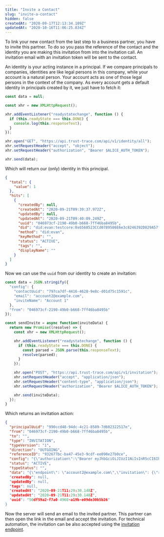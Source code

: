 ```yaml
---
title: "Invite a Contact"
slug: "invite-a-contact"
hidden: false
createdAt: "2020-09-17T12:13:34.109Z"
updatedAt: "2020-10-16T11:06:25.834Z"
---
```

To link your new contact from the last step to a business partner, you have to invite this partner. To do so you pass the reference of the contact and the identity you are making this invitation from into the invitation call. An invitation email with an invitation token will be sent to the contact.

An identity is your acting instance in a principal. If we compare principals to companies, identities are like legal persons in this company, while your account is a natural person. Your account acts as one of those legal persons in the context of the company. As every account gets a default identity in principals created by it, we just have to fetch it:

```js
const data = null;

const xhr = new XMLHttpRequest();

xhr.addEventListener("readystatechange", function () {
  if (this.readyState === this.DONE) {
    console.log(this.responseText);
  }
});

xhr.open("GET", "https://api.trust-trace.com/api/v1/identity/all");
xhr.setRequestHeader("accept", "object");
xhr.setRequestHeader("authorization", "Bearer $ALICE_AUTH_TOKEN");

xhr.send(data);
```

Which will return our (only) identity in this principal.

```json
{
  "total": {
    "value": 1
  },
  "hits": [
    {
      "createdBy": null,
      "createdAt": "2020-09-21T09:39:37.972Z",
      "updatedBy": null,
      "updatedAt": "2020-09-21T09:40:09.249Z",
      "uuid": "046973cf-2190-49b0-b668-7ff46ba8495b",
      "did": "did:evan:testcore:0x6568523CCd0789586E6e3c8246392D829A57f483",
      "method": "did:evan",
      "keyMethod": "",
      "status": "ACTIVE",
      "tags": "",
      "displayName": ""
    }
  ]
}
```

Now we can use the `uuid` from our identity to create an invitation:

```js
const data = JSON.stringify({
  "config": {
    "contactUuid": "797ca7df-4416-4628-9e8c-d01d75c1591c",
    "email": "account2@example.com",
    "inviteName": "Account 1"
  },
  "from": "046973cf-2190-49b0-b668-7ff46ba8495b"
});

const sendInvite = async function(inviteData) {
  return new Promise((resolve) => {
    const xhr = new XMLHttpRequest();

    xhr.addEventListener("readystatechange", function () {
      if (this.readyState === this.DONE) {
        const parsed = JSON.parse(this.responseText);
        resolve(parsed);
      }
    });

    xhr.open("POST", "https://api.trust-trace.com/api/v1/invitation");
    xhr.setRequestHeader("accept", "application/json");
    xhr.setRequestHeader("content-type", "application/json");
    xhr.setRequestHeader("authorization", "Bearer $ALICE_AUTH_TOKEN");

    xhr.send(inviteData);
  });
}
```

Which returns an invitation action:

```json
{
  "principalUuid": "990ccd48-94dc-4c21-8589-7d602322517e",
  "from": "046973cf-2190-49b0-b668-7ff46ba8495b",
  "to": "",
  "type": "INVITATION",
  "typeVersion": "1",
  "direction": "OUTGOING",
  "referenceID": "932677bc-ba47-45e3-9cdf-ee090e27b0ce",
  "config": "{\"authorization\":\"Bearer eyJhbGciOiJIUzI1NiIsInR5cCI6IkpXVCJ9.eyJkYXRhIjp7InV1aWQiOiIyYzliZTUzYS1kYjc4LTRmY2MtYTQ1Yi1kZWRhYzkwZTI5NDciLCJwcmluY2lwYWxVdWlkIjoiOTkwY2NkNDgtOTRkYy00YzIxLTg1ODktN2Q2MDIzMjI1MTdlIn0sImlhdCI6MTYwMDY5NDg0MywiZXhwIjoxNjAwNzgxMjQzfQ.vrl-sh2btd16yoKZeZtyqVf8icD5z6RW6TEL1JDjLH8\",\"contactUuid\":\"44c5d3b0-3437-487b-ae24-398c19a230ea\",\"email\":\"account2@example.com\",\"inviteName\":\"Account 2\"}",
  "status": "ACTIVE",
  "typeStatus": "",
  "data": "{\"endpoint\": \"account2@example.com\",\"invitation\": {\"recipientKeys\": [\"2Nv5MeYMQv3k2yHUtSwQ35WToD6d1y8CBDPWb5LAmjLa\"],\"from\": \"did:evan:testcore:0x6568523CCd0789586E6e3c8246392D829A57f483\",\"@id\": \"932677bc-ba47-45e3-9cdf-ee090e27b0ce\",\"serviceEndpoint\": \"http://localhost:7070/api/didcomm\"},\"invitationId\": \"bf736cab-a735-4a77-9580-7494cfb71fc4\",\"parentthreadid\": \"932677bc-ba47-45e3-9cdf-ee090e27b0ce\",\"protocol\": \"DIDCOMM\"}*,
  "createdBy": null,
  "updatedBy": null,
  "tags": null,
  "createdAt": "2020-09-21T11:29:30.148Z",
  "updatedAt": "2020-09-21T11:29:30.148Z",
  "uuid": "50df59a2-f7a0-4968-a19b-e09de30b5b26"
}
```

Now the server will send an email to the invited partner. This partner can then open the link in the email and accept the invitation. For technical automation, the invitation can be also accepted using the [invitation endpoint].

[invitation endpoint]: ref:accept-invitation